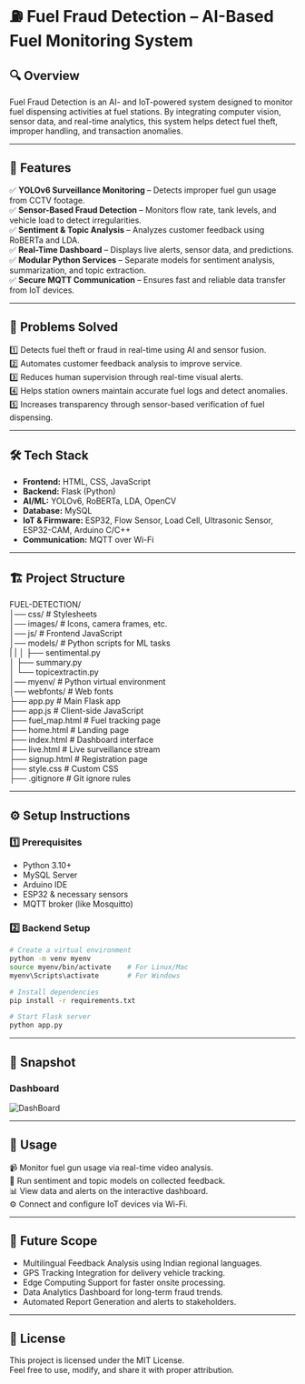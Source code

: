 # ⛽ Fuel Fraud Detection – AI-Based Fuel Monitoring System

## 🔍 Overview
Fuel Fraud Detection is an AI- and IoT-powered system designed to monitor fuel dispensing activities at fuel stations. By integrating computer vision, sensor data, and real-time analytics, this system helps detect fuel theft, improper handling, and transaction anomalies.

---

## 🔹 Features

✅ **YOLOv6 Surveillance Monitoring** – Detects improper fuel gun usage from CCTV footage.  
✅ **Sensor-Based Fraud Detection** – Monitors flow rate, tank levels, and vehicle load to detect irregularities.  
✅ **Sentiment & Topic Analysis** – Analyzes customer feedback using RoBERTa and LDA.  
✅ **Real-Time Dashboard** – Displays live alerts, sensor data, and predictions.  
✅ **Modular Python Services** – Separate models for sentiment analysis, summarization, and topic extraction.  
✅ **Secure MQTT Communication** – Ensures fast and reliable data transfer from IoT devices.

---

## 📌 Problems Solved

1️⃣ Detects fuel theft or fraud in real-time using AI and sensor fusion.  
2️⃣ Automates customer feedback analysis to improve service.  
3️⃣ Reduces human supervision through real-time visual alerts.  
4️⃣ Helps station owners maintain accurate fuel logs and detect anomalies.  
5️⃣ Increases transparency through sensor-based verification of fuel dispensing.

---

## 🛠️ Tech Stack

- **Frontend:** HTML, CSS, JavaScript  
- **Backend:** Flask (Python)  
- **AI/ML:** YOLOv6, RoBERTa, LDA, OpenCV  
- **Database:** MySQL  
- **IoT & Firmware:** ESP32, Flow Sensor, Load Cell, Ultrasonic Sensor, ESP32-CAM, Arduino C/C++  
- **Communication:** MQTT over Wi-Fi

---

## 🏗️ Project Structure

FUEL-DETECTION/  
│── css/                      # Stylesheets  
│── images/                   # Icons, camera frames, etc.  
│── js/                       # Frontend JavaScript  
│── models/                   # Python scripts for ML tasks  
|   |
│   ├── sentimental.py  
│   ├── summary.py  
│   └── topicextractin.py  
│── myenv/                    # Python virtual environment  
│── webfonts/                 # Web fonts  
├── app.py                    # Main Flask app  
├── app.js                    # Client-side JavaScript  
├── fuel_map.html             # Fuel tracking page  
├── home.html                 # Landing page  
├── index.html                # Dashboard interface  
├── live.html                 # Live surveillance stream  
├── signup.html               # Registration page  
├── style.css                 # Custom CSS  
├── .gitignore                # Git ignore rules

---

## ⚙️ Setup Instructions

### 1️⃣ Prerequisites

- Python 3.10+  
- MySQL Server  
- Arduino IDE  
- ESP32 & necessary sensors  
- MQTT broker (like Mosquitto)

### 2️⃣ Backend Setup

```bash
# Create a virtual environment
python -m venv myenv
source myenv/bin/activate    # For Linux/Mac
myenv\Scripts\activate       # For Windows

# Install dependencies
pip install -r requirements.txt

# Start Flask server
python app.py
```

---

## 📸 Snapshot
### Dashboard
![DashBoard](https://github.com/user-attachments/assets/19c90858-68fd-4bfe-b676-01eabb86a70b)

---


## 🔎 Usage

📹 Monitor fuel gun usage via real-time video analysis.  
🧠 Run sentiment and topic models on collected feedback.  
📊 View data and alerts on the interactive dashboard.  
⚙️ Connect and configure IoT devices via Wi-Fi.

---


## 🔭 Future Scope

- Multilingual Feedback Analysis using Indian regional languages.  
- GPS Tracking Integration for delivery vehicle tracking.  
- Edge Computing Support for faster onsite processing.  
- Data Analytics Dashboard for long-term fraud trends.  
- Automated Report Generation and alerts to stakeholders.

---

## 📜 License

This project is licensed under the MIT License.  
Feel free to use, modify, and share it with proper attribution.

